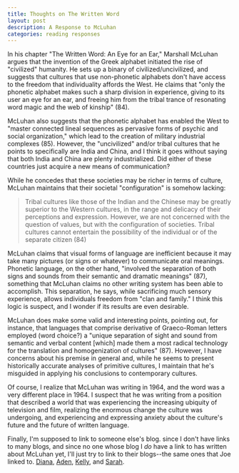 ```yaml
---
title: Thoughts on The Written Word
layout: post
description: A Response to McLuhan
categories: reading responses
---
```


In his chapter "The Written Word: An Eye for an Ear," Marshall McLuhan argues that the invention of the Greek alphabet initiated the rise of "civilized" humanity. He sets up a binary of civilized/uncivilized, and suggests that cultures that use non-phonetic alphabets don't have access to the freedom that individuality affords the West. He claims that "only the phonetic alphabet makes such a sharp division in experience, giving to its user an eye for an ear, and freeing him from the tribal trance of resonating word magic and the web of kinship" (84).

McLuhan also suggests that the phonetic alphabet has enabled the West to "master connected lineal sequences as pervasive forms of psychic and social organization," which lead to the creation of military industrial complexes (85). However, the "uncivilized" and/or tribal cultures that he points to specifically are India and China, and I think it goes without saying that both India and China are plenty industrialized. Did either of these countries just acquire a new means of communication?

While he concedes that these societies may be richer in terms of culture, McLuhan maintains that their societal "configuration" is somehow lacking:

> Tribal cultures like those of the Indian and the Chinese may be greatly superior to the Western cultures, in the range and delicacy of their perceptions and expression. However, we are not concerned with the question of values, but with the configuration of societies. Tribal cultures cannot entertain the possibility of the individual or of the separate citizen (84)

McLuhan claims that visual forms of language are inefficient because it may take many pictures (or signs or whatever) to communicate oral meanings. Phonetic language, on the other hand, "involved the separation of both signs and sounds from their semantic and dramatic meanings" (87), something that McLuhan claims no other writing system has been able to accomplish. This separation, he says, while sacrificing much sensory experience, allows individuals freedom from "clan and family." I think this logic is suspect, and I wonder if its results are even desirable.

McLuhan does make some valid and interesting points, pointing out, for instance, that languages that comprise derivative of Graeco-Roman letters employed (word choice?) a "unique separation of sight and sound from semantic and verbal content [which] made them a most radical technology for the translation and homogenization of cultures" (87). However, I have concerns about his premise in general and, while he seems to present historically accurate analyses of primitive cultures, I maintain that he's misguided in applying his conclusions to contemporary cultures.

Of course, I realize that McLuhan was writing in 1964, and the word was a very different place in 1964. I suspect that he was writing from a position that described a world that was experiencing the increasing ubiquity of television and film, realizing the enormous change the culture was undergoing, and experiencing and expressing anxiety about the culture's future and the future of written language.

Finally, I'm supposed to link to someone else's blog. since I don't have links to many blogs, and since no one whose blog I *do* have a link to has written about McLuhan yet, I'll just try to link to their blogs--the same ones that Joe linked to.
[Diana](http://dianarosenberger.github.io/), [Aden](http://adenj86.github.io/), [Kelly](http://kellypolasek.github.io/), and [Sarah](http://sjhunton.github.io/).
